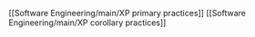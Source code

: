 [[Software Engineering/main/XP primary practices]]
[[Software Engineering/main/XP corollary practices]]




